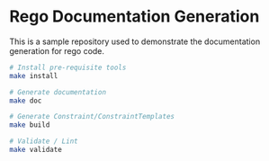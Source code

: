 # Rego Documentation Generation
This is a sample repository used to demonstrate the documentation generation for rego code.

```bash
# Install pre-requisite tools
make install

# Generate documentation
make doc

# Generate Constraint/ConstraintTemplates
make build

# Validate / Lint
make validate
```

